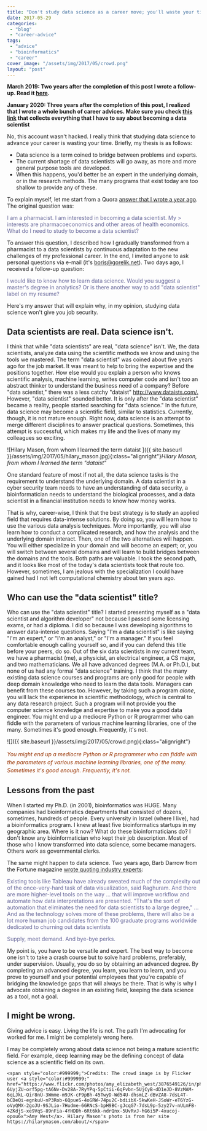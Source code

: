 ```yaml
---
title: "Don't study data science as a career move; you'll waste your time!"
date: 2017-05-29
categories: 
 - "blog"
 - "career-advice"
tags: 
 - "advice"
 - "bioinformatics"
 - "career"
cover_image: "/assets/img/2017/05/crowd.png"
layout: "post"
---
```


**March 2019: Two years after the completion of this post I wrote a follow-up. Read it [here](https://gorelik.net/2019/03/07/the-data-science-umbrella-or-should-you-study-data-science-as-a-career-move-the-2019-edition/).**

**January 2020: Three years after the completion of this post, I realized that I wrote a whole bunch of career advices. Make sure you check [this link](https://gorelik.net/category/career-advice/) that collects everything that I have to say about becoming a  data scientist**

No, this account wasn't hacked. I really think that studying data science to advance your career is wasting your time. Briefly, my thesis is as follows:

* Data science is a term coined to bridge between problems and experts.  
* The current shortage of data scientists will go away, as more and more general purpose tools are developed.  
* When this happens, you'd better be an expert in the underlying domain, or in the research methods. The many programs that exist today are too shallow to provide any of these.

To explain myself, let me start from a Quora [answer that I wrote a year ago](https://www.quora.com/I-am-a-pharmacist-I-am-interested-in-becoming-a-data-scientist-My-interests-are-pharmacoeconomics-and-other-areas-of-health-economics-What-do-I-need-to-study-to-become-a-data-scientist/answer/Boris-Gorelik). The original question was:

<span style="color:#666699;">I am a pharmacist. I am interested in becoming a data scientist. My &gt; interests are pharmacoeconomics and other areas of health economics. What do I need to study to become a data scientist?</span>

To answer this question, I described how I gradually transformed from a pharmacist to a data scientists by continuous adaptation to the new challenges of my professional career. In the end, I invited anyone to ask personal questions via e-mail (it's <boris@gorelik.net>). Two days ago, I received a follow-up question:

<span style="color:#666699;">I would like to know how to learn data science. Would you suggest a master's degree in analytics? Or is there another way to add "data scientist" label on my resume?</span>

Here's my answer that will explain why, in my opinion, studying data science won't give you job security.

## Data scientists are real. Data science isn't.

I think that while "data scientists" are real, "data science" isn't. We, the data scientists, analyze data using the scientific methods we know and using the tools we mastered. The term "data scientist" was coined about five years ago for the job market. It was meant to help to bring the expertise and the positions together. How else would you explain a person who knows scientific analysis, machine learning, writes computer code and isn't too an abstract thinker to understand the business need of a company? Before "data scientist," there was a less catchy "dataist" <http://www.dataists.com/.> However, "data scientist" sounded better. It is only after the "data scientist" became a reality, people started searching for "data science." In the future, data science may become a scientific field, similar to statistics. Currently, though, it is not mature enough. Right now, data science is an attempt to merge different disciplines to answer practical questions. Sometimes, this attempt is successful, which makes my life and the lives of many my colleagues so exciting.

![Hilary Mason, from whom I learned the term dataist ]({{ site.baseurl }}/assets/img/2017/05/hilary_mason.jpg){:class="alignright"}*Hilary Mason, from whom I learned the term "dataist"*

One standard feature of most if not all, the data science tasks is the requirement to understand the underlying domain. A data scientist in a cyber security team needs to have an understanding of data security, a bioinformatician needs to understand the biological processes, and a data scientist in a financial institution needs to know how money works.

That is why, career-wise, I think that the best strategy is to study an applied field that requires data-intense solutions. By doing so, you will learn how to use the various data analysis techniques. More importantly, you will also learn how to conduct a complicated research, and how the analysis and the underlying domain interact. Then, one of the two alternatives will happen. You will either specialize in your domain and will become an expert; or, you will switch between several domains and will learn to build bridges between the domains and the tools. Both paths are valuable. I took the second path, and it looks like most of the today's data scientists took that route too. However, sometimes, I am jealous with the specialization I could have gained had I not left computational chemistry about ten years ago.

## Who can use the "data scientist" title?

Who can use the "data scientist" title? I started presenting myself as a "data scientist and algorithm developer" not because I passed some licensing exams, or had a diploma. I did so because I was developing algorithms to answer data-intense questions. Saying "I'm a data scientist" is like saying "I'm an expert," or "I'm an analyst," or "I'm a manager." If you feel comfortable enough calling yourself so, and if you can defend this title before your peers, do so. Out of the six data scientists in my current team, we have a pharmacist (me), a physicist, an electrical engineer, a CS major, and two mathematicians. We all have advanced degrees (M.A. or Ph.D.), but none of us had any formal "data science" training. I think that the many existing data science courses and programs are only good for people with deep domain knowledge who need to learn the data tools. Managers can benefit from these courses too. However, by taking such a program *alone*, you will lack the experience in scientific methodology, which is central to any data research project. Such a program will not provide you the computer science knowledge and expertise to make you a good data engineer. You might end up a mediocre Python or R programmer who can fiddle with the parameters of various machine learning libraries, one of the many. Sometimes it's good enough. Frequently, it's not.

![]({{ site.baseurl }}/assets/img/2017/05/crowd.png){:class="alignright"}

<span style="line-height:1.5;"><span style="color:#993300;"><em>You might end up a mediocre Python or R programmer who can fiddle with the parameters of various machine learning libraries, one of the many. Sometimes it's good enough. Frequently, it's not.</em></span></span>

## Lessons from the past

When I started my Ph.D. (in 2001), bioinformatics was HUGE. Many companies had bioinformatics departments that consisted of dozens, sometimes, hundreds of people. Every university in Israel (where I live), had a bioinformatics program. I knew at least five bioinformatics startups in my geographic area. Where is it now? What do these bioinformaticians do? I don't know any bioinformatician who kept their job description. Most of those who I know transformed into data science, some became managers. Others work as governmental clerks.

The same might happen to data science. Two years ago, Barb Darrow from the Fortune magazine [wrote quoting industry experts](http://fortune.com/2015/05/21/data-science-white-hot/):

<span style="color:#666699;">Existing tools like Tableau have already sweated much of the complexity out of the once-very-hard task of data visualization, said Raghuram. And there are more higher-level tools on the way ... that will improve workflow and automate how data interpretations are presented. "That's the sort of automation that eliminates the need for data scientists to a large degree," ... </span><span style="color:#666699;">And as the technology solves more of these problems, there will also be a lot more human job candidates from the 100 graduate programs worldwide dedicated to churning out data scientists</span>

<span style="color:#666699;">Supply, meet demand. And bye-bye perks.</span>

My point is, you have to be versatile and expert. The best way to become one isn't to take a crash course but to solve hard problems, preferably, under supervision. Usually, you do so by obtaining an advanced degree. By completing an advanced degree, you learn, you learn to learn, and you prove to yourself and your potential employees that you're capable of bridging the knowledge gaps that will always be there. That is why is why I advocate obtaining a degree in an existing field, keeping the data science as a tool, not a goal.

## I might be wrong.

Giving advice is easy. Living the life is not. The path I'm advocating for worked for me. I might be completely wrong here.

I may be completely wrong about data science not being a mature scientific field. For example, deep learning may be the defining concept of data science as a scientific field on its own.

    <span style="color:#999999;">Credits: The crowd image is by Flicker user <a style="color:#999999;" href="https://www.flickr.com/photos/amy_elizabeth_west/3876549126/in/photolist-6UyjZU-orf5pg-tA6Nv-Dv28A-7RyYPq-5pCtii-6qFvbn-5UjCyB-dD1eJD-8VzMAM-6qLJkL-Qir8nU-3Wmme-m9JK-cF9pBh-45TwyD-Wd54U-dhsmLZ-dBvZA8-7dsL4T-bCDeQi-egnkuU-nP3Rob-6QpueS-4oGRW-74pu2C-bdiibX-5kwKeH-JSoWr-eT6YzG-oVyQMX-2goJU-9SJLio-7Hudme-6GRNcS-bpH9BC-gJcqG7-7dsL9p-5zy27v-nULmFB-4ZKdjS-xe9VqS-89nFia-4YHDDh-6Rt6kk-ndrQnx-5UvRvJ-hG6i5P-4xucoj-opou6x">Amy West</a>. Hilary Mason's photo is from her site https://hilarymason.com/about/</span>
